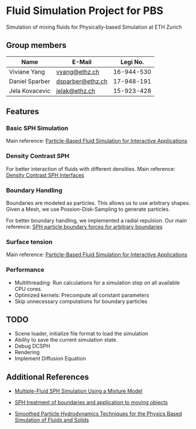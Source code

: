 # Fluid Simulation Project for PBS

Simulation of mixing fluids for Physically-based Simulation at ETH Zurich

## Group members

|Name | E-Mail | Legi No.  |
|----------------|------------------|------------|
| Viviane Yang   | vyang@ethz.ch    | 16-944-530 |
| Daniel Sparber | dsparber@ethz.ch | 17-948-191 |
| Jela Kovacevic | jelak@ethz.ch    | 15-923-428 |


## Features

### Basic SPH Simulation
Main reference: [Particle-Based Fluid Simulation for Interactive Applications][mueller03]

### Density Contrast SPH
For better interaction of fluids with different densities. 
Main reference: [Density Contrast SPH Interfaces](https://www.zora.uzh.ch/id/eprint/9734/2/Solenthaler_sca08.pdf)

### Boundary Handling
Boundaries are modeled as particles. This allows us to use arbitrary shapes. Given a Mesh, we use Possion-Disk-Sampling 
to generate particles. 

For better boundary handling, we implemented a radial repulsion. Our main reference: 
[SPH particle boundary forces for arbitrary boundaries](https://www.sciencedirect.com/science/article/pii/S0010465509001544?casa_token=YGFEttNytVgAAAAA:CGjWZReNwk5orC4WUZWbjSsogiBcs_-GzpyxiqwOHzSNtcn3yR3lH0zH2PrYYdvR__G3_ercAeQ)

### Surface tension
Main reference: [Particle-Based Fluid Simulation for Interactive Applications][mueller03]


### Performance
- Multithreading: Run calculations for a simulation step on all available CPU cores.
- Optimized kernels: Precompute all constant parameters
- Skip unnecessary computations for boundary particles


## TODO
- Scene loader, initialize file format to load the simulation
- Ability to save the current simulation state.
- Debug DCSPH
- Rendering
- Implement Diffusion Equation


## Additional References

- [Multiple-Fluid SPH Simulation Using a Mixture Model](https://dl.acm.org/doi/pdf/10.1145/2645703)

- [SPH treatment of boundaries and application to moving objects](http://www.unige.ch/math/folks/sutti/SPH_2019.pdf)
  
- [Smoothed Particle Hydrodynamics Techniques for the Physics Based Simulation of Fluids and Solids](https://interactivecomputergraphics.github.io/SPH-Tutorial/pdf/SPH_Tutorial.pdf)


[mueller03]: https://matthias-research.github.io/pages/publications/sca03.pdf